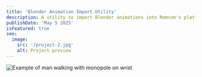 ```yaml
---
title: 'Blender Animation Import Utility'
description: A utility to import Blender animations into Remcom's platform, streamlining the workflow for simulating antennas with moving humans.
publishDate: 'May 5 2025'
isFeatured: true
seo:
  image:
    src: '/project-2.jpg'
    alt: Project preview
---
```


![Example of man walking with monopole on wrist](/importBlender.gif)


